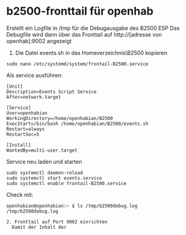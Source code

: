 # b2500-fronttail für openhab


Erstellt ein Logfile in /tmp für die Debugausgabe des B2500 ESP
Das Debugfile wird dann über das Fronttail auf http://[adresse von openhab]:9002 angezeigt

1. Die Datei events.sh in das Homeverzeichnis\B2500 kopieren
   
```
sudo nano /etc/systemd/system/frontail-B2500.service
```
Als service ausführen:
```
[Unit]
Description=Events Script Service
After=network.target

[Service]
User=openhabian
WorkingDirectory=/home/openhabian/B2500
ExecStart=/bin/bash /home/openhabian/B2500/events.sh
Restart=always
RestartSec=5

[Install]
WantedBy=multi-user.target
```
Service neu laden und starten
```
sudo systemctl daemon-reload
sudo systemctl start events.service
sudo systemctl enable frontail-B2500.service
```
Check mit:
```
openhabian@openhabian:~ $ ls /tmp/b2500debug.log
/tmp/b2500debug.log

2. Fronttail auf Port 9002 einrichten
  Damit der Inhalt der 
